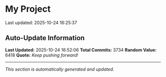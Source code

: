 # My Project


Last updated: 2025-10-24 16:25:37





























































































































































































































































































































































































































































































































































































































































































































































































































































































































































































































































































































































































































































































































































































































































































































































































































































































































































































































































































































































































































































































































































































































































































































































































































































































































































































































































































































































































































































































































































































































































































































































































































































































































































































































































































































































































































































































































































































































































































































































































































































































































































































































































































## Auto-Update Information

**Last Updated:** 2025-10-24 16:52:06
**Total Commits:** 3734
**Random Value:** 6418
**Quote:** _Keep pushing forward!_

---
_This section is automatically generated and updated._